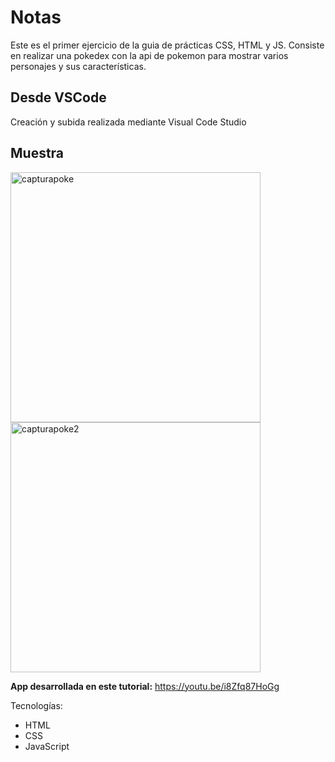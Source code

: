 # Notas
Este es el primer ejercicio de la guia de prácticas CSS, HTML y JS.
Consiste en realizar una pokedex con la api de pokemon para mostrar varios personajes y
sus características.

## Desde VSCode
Creación y subida realizada mediante Visual Code Studio

## Muestra

<img src="https://ibb.co/yPxb9PK" alt="capturapoke" border="0"  width="400" />
<img src="https://ibb.co/QFXJdhk" alt="capturapoke2" border="0"  width="400" />

**App desarrollada en este tutorial:** https://youtu.be/i8Zfq87HoGg

Tecnologías:
- HTML
- CSS
- JavaScript